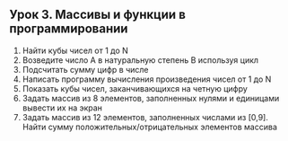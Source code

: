 ## Урок 3. Массивы и функции в программировании

1. Найти кубы чисел от 1 до N
2. Возведите число А в натуральную степень B используя цикл
3. Подсчитать сумму цифр в числе
4. Написать программу вычисления произведения чисел от 1 до N
5. Показать кубы чисел, заканчивающихся на четную цифру
6. Задать массив из 8 элементов, заполненных нулями и единицами вывести их на экран
7. Задать массив из 12 элементов, заполненных числами из [0,9]. Найти сумму положительных/отрицательных элементов массива